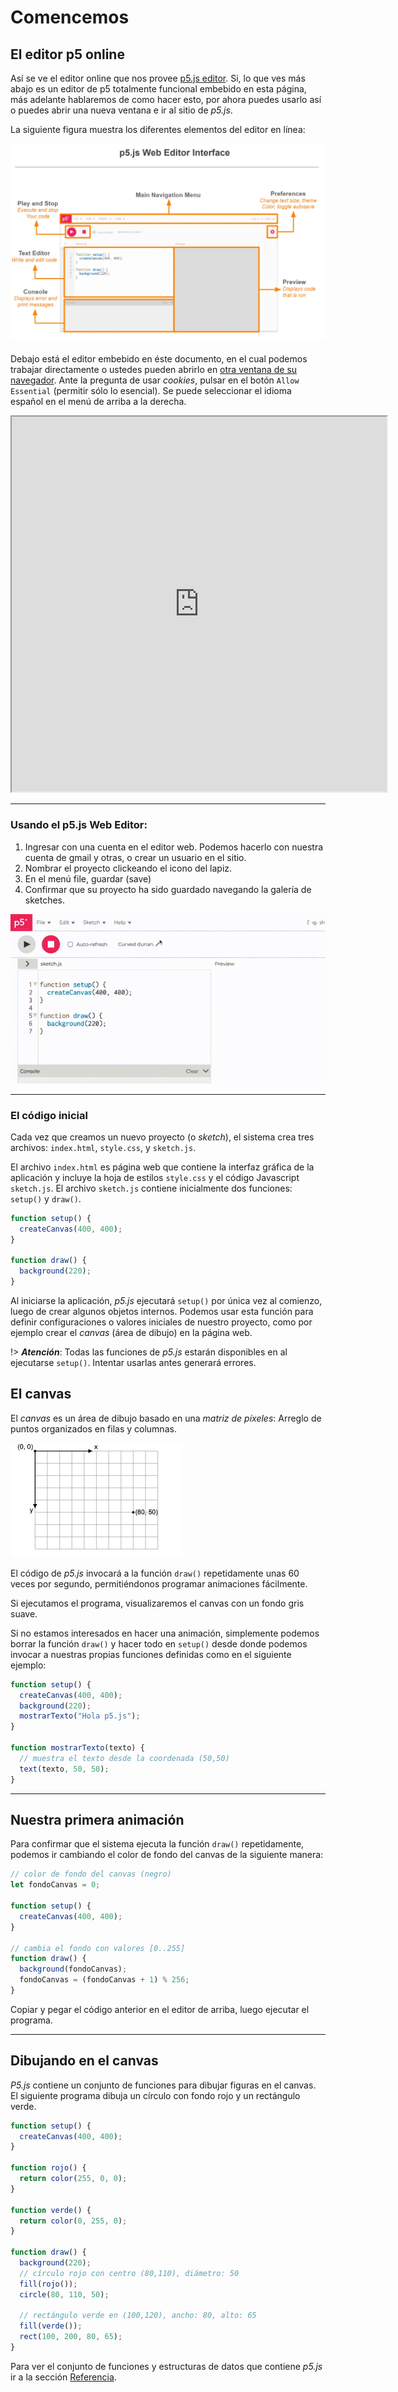 # Comencemos

## El editor p5 online

Así se ve el editor online que nos provee [p5.js editor](https://editor.p5js.org).
Si, lo que ves más abajo es un editor de p5 totalmente funcional embebido en
esta página, más adelante hablaremos de como hacer esto, por ahora puedes usarlo
así o puedes abrir una nueva ventana e ir al sitio de *p5.js*.

La siguiente figura muestra los diferentes elementos del editor en línea:

![editor mapa](img/web-editor-map.webp)

Debajo está el editor embebido en éste documento, en el cual podemos trabajar
directamente o ustedes pueden abrirlo en
[otra ventana de su navegador](https://editor.p5js.org/). Ante la pregunta de
usar *cookies*, pulsar en el botón `Allow Essential` (permitir sólo lo
esencial). Se puede seleccionar el idioma español en el menú de arriba a la
derecha.

<iframe src="https://editor.p5js.org/"  width="600" height="600"></iframe>

-------------------------------------------------------------------------------

### Usando el p5.js Web Editor:

1. Ingresar con una cuenta en el editor web. Podemos hacerlo con nuestra cuenta
   de gmail y otras, o crear un usuario en el sitio.
2. Nombrar el proyecto clickeando el icono del lapiz.
3. En el menú file, guardar (save)
4. Confirmar que su proyecto ha sido guardado navegando la galería de sketches.

![guardar .center](img/save-sketch.gif ':size=60%')

-------------------------------------------------------------------------------

### El código inicial

Cada vez que creamos un nuevo proyecto (o *sketch*), el sistema crea tres
archivos: `index.html`, `style.css`, y `sketch.js`.

El archivo `index.html` es página web que contiene la interfaz gráfica de la
aplicación y incluye la hoja de estilos `style.css` y el código Javascript
`sketch.js`. El archivo `sketch.js` contiene inicialmente dos funciones: `setup()` y
`draw()`.

```js
function setup() {
  createCanvas(400, 400);
}

function draw() {
  background(220);
}
```

Al iniciarse la aplicación, *p5.js* ejecutará `setup()` por única vez al
comienzo, luego de crear algunos objetos internos. Podemos usar esta función
para definir configuraciones o valores iniciales de nuestro proyecto, como por
ejemplo crear el *canvas* (área de dibujo) en la página web.

!> ***Atención***: Todas las funciones de *p5.js* estarán disponibles en
al ejecutarse `setup()`. Intentar usarlas antes generará errores.

## El canvas

El *canvas* es un área de dibujo basado en una *matriz de píxeles*: Arreglo de
puntos organizados en filas y columnas.

![Coordenadas del canvas](img/coordinates.png ':class=center')

El código de *p5.js* invocará a la función `draw()` repetidamente unas 60 veces
por segundo, permitiéndonos programar animaciones fácilmente.

Si ejecutamos el programa, visualizaremos el canvas con un fondo gris suave.

Si no estamos interesados en hacer una animación, simplemente podemos borrar la
función `draw()` y hacer todo en `setup()` desde donde podemos invocar a
nuestras propias funciones definidas como en el siguiente ejemplo:

```js
function setup() {
  createCanvas(400, 400);
  background(220);
  mostrarTexto("Hola p5.js");
}

function mostrarTexto(texto) {
  // muestra el texto desde la coordenada (50,50)
  text(texto, 50, 50);
}
```

-------------------------------------------------------------------------------

## Nuestra primera animación

Para confirmar que el sistema ejecuta la función `draw()` repetidamente, podemos
ir cambiando el color de fondo del canvas de la siguiente manera:

```js
// color de fondo del canvas (negro)
let fondoCanvas = 0;

function setup() {
  createCanvas(400, 400);
}

// cambia el fondo con valores [0..255]
function draw() {
  background(fondoCanvas);
  fondoCanvas = (fondoCanvas + 1) % 256;
}
```

Copiar y pegar el código anterior en el editor de arriba, luego ejecutar el
programa.

-------------------------------------------------------------------------------

## Dibujando en el canvas

*P5.js* contiene un conjunto de funciones para dibujar figuras en el canvas.
El siguiente programa dibuja un círculo con fondo rojo y un rectángulo
verde.

```js
function setup() {
  createCanvas(400, 400);
}

function rojo() {
  return color(255, 0, 0);
}

function verde() {
  return color(0, 255, 0);
}

function draw() {
  background(220);
  // círculo rojo con centro (80,110), diámetro: 50
  fill(rojo());
  circle(80, 110, 50);

  // rectángulo verde en (100,120), ancho: 80, alto: 65
  fill(verde());
  rect(100, 200, 80, 65);
}
```

Para ver el conjunto de funciones y estructuras de datos que contiene *p5.js* ir
a la sección [Referencia](https://p5js.org/es/reference/).